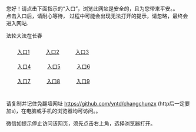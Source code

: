您好！请点击下面指示的“入口”，浏览此网站是安全的，且为您带来平安。。 <br/>
点击入口后，请耐心等待， 过程中可能会出现无法打开的提示，请忽略，最终会进入网站. </br>

法轮大法在长春<br/>
<div style="padding:10px"><a style="margin:20px" target="_blank" href="https://d3tgqmu26nyeku.cloudfront.net/2Qpsp?nvkac" id="ccLink1" rel="nofollow">入口1</a> <a target="_blank" style="margin:20px" href="https://d1fz43f1cq8ijr.cloudfront.net/2Qpsp?soqfdrtz" id="ccLink2" rel="nofollow">入口2</a> <a style="margin:20px" target="_blank" href="https://dw56yj1fgx6w8.cloudfront.net/2Qpsp?fntxw" id="ccLink3" rel="nofollow">入口3</a></div>

<div style="padding:10px" ><a style="margin:20px" target="_blank" href="https://d3tgqmu26nyeku.cloudfront.net/2Qpsp?nvkac" id="ccLink4" rel="nofollow">入口4</a> <a style="margin:20px" href="https://d1fz43f1cq8ijr.cloudfront.net/2Qpsp?soqfdrtz" target="_blank" id="ccLink5" rel="nofollow">入口5</a> <a style="margin:20px" href="https://dw56yj1fgx6w8.cloudfront.net/2Qpsp?fntxw" target="_blank" id="ccLink6" rel="nofollow">入口6</a></div>

<div style="padding:10px"><a style="margin:20px" target="_blank" href="https://d3tgqmu26nyeku.cloudfront.net/2Qpsp?nvkac" id="ccLink7" rel="nofollow">入口7</a> <a style="margin:20px" href="https://d1fz43f1cq8ijr.cloudfront.net/2Qpsp?soqfdrtz" target="_blank" id="ccLink8" rel="nofollow">入口8</a> <a style="margin:20px" target="_blank" href="https://dw56yj1fgx6w8.cloudfront.net/2Qpsp?fntxw" id="ccLink9" rel="nofollow">入口9</a></div>

<br/>



请复制并记住免翻墙网址 https://github.com/yntd/changchunzx (http后一定要加s)，在电脑或手机的浏览器均可访问。。<br/>

微信如提示停止访问该网页，须先点击右上角，选择浏览器打开。
